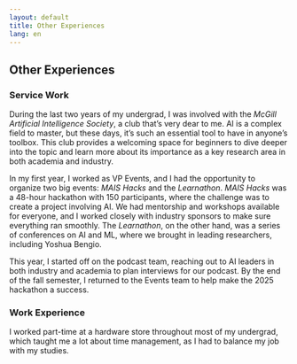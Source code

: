 ```yaml
---
layout: default
title: Other Experiences
lang: en
---
```

## Other Experiences
### Service Work

During the last two years of my undergrad, I was involved with the *McGill Artificial Intelligence Society*, a club that’s very dear to me. AI is a complex field to master, but these days, it’s such an essential tool to have in anyone’s toolbox. This club provides a welcoming space for beginners to dive deeper into the topic and learn more about its importance as a key research area in both academia and industry.

In my first year, I worked as VP Events, and I had the opportunity to organize two big events: *MAIS Hacks* and the *Learnathon*. *MAIS Hacks* was a 48-hour hackathon with 150 participants, where the challenge was to create a project involving AI. We had mentorship and workshops available for everyone, and I worked closely with industry sponsors to make sure everything ran smoothly. The *Learnathon*, on the other hand, was a series of conferences on AI and ML, where we brought in leading researchers, including Yoshua Bengio.

This year, I started off on the podcast team, reaching out to AI leaders in both industry and academia to plan interviews for our podcast. By the end of the fall semester, I returned to the Events team to help make the 2025 hackathon a success.

### Work Experience 

I worked part-time at a hardware store throughout most of my undergrad, which taught me a lot about time management, as I had to balance my job with my studies.

